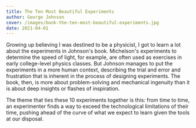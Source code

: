 ```yaml
---
title: The Ten Most Beautiful Experiments
author: George Johnson
cover: /images/book-the-ten-most-beautiful-experiments.jpg
date: 2021-04-01
---
```


Growing up believing I was destined to be a physicist, I got to learn a lot about the experiments in Johnson's book. Michelson's experiments to determine the speed of light, for example, are often used as exercises in early college-level physics classes. But Johnson manages to put the experiments in a more human context, describing the trial and error and frustration that is inherent in the process of designing experiments. The book, then, is more about problem-solving and mechanical ingenuity than it is about deep insights or flashes of inspiration.

The theme that ties these 10 experiments together is this: from time to time, an experimenter finds a way to exceed the technological limitations of their time, pushing ahead of the curve of what we expect to learn given the tools at our disposal.
